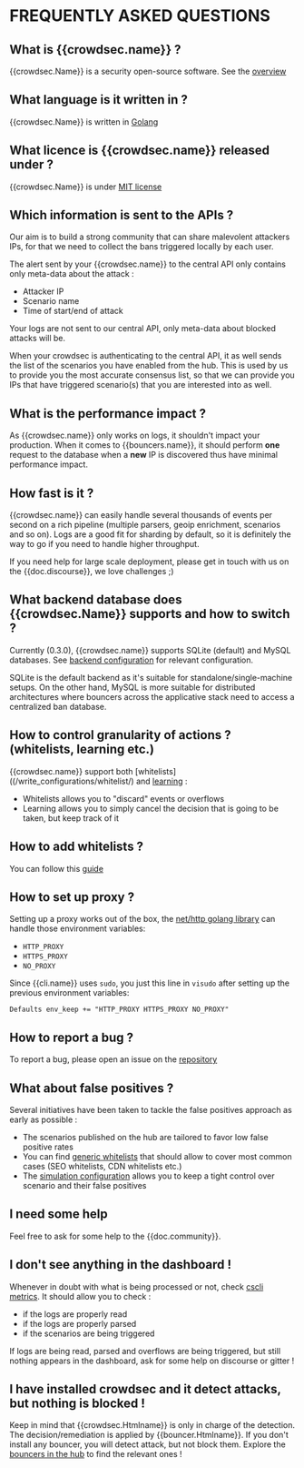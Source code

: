 # FREQUENTLY ASKED QUESTIONS

## What is {{crowdsec.name}} ?

{{crowdsec.Name}} is a security open-source software. See the [overview](/#what-is-crowdsec)


## What language is it written in ?

{{crowdsec.Name}} is written in [Golang](https://golang.org/) 

## What licence is {{crowdsec.name}} released under ?

{{crowdsec.Name}} is under [MIT license]({{crowdsec.url}}/blob/master/LICENSE)

## Which information is sent to the APIs ?

Our aim is to build a strong community that can share malevolent attackers IPs, for that we need to collect the bans triggered locally by each user.

The alert sent by your {{crowdsec.name}} to the central API only contains only meta-data about the attack :

 - Attacker IP
 - Scenario name
 - Time of start/end of attack

Your logs are not sent to our central API, only meta-data about blocked attacks will be.

When your crowdsec is authenticating to the central API, it as well sends the list of the scenarios you have enabled from the hub. This is used by us to provide you the most accurate consensus list, so that we can provide you IPs that have triggered scenario(s) that you are interested into as well.


## What is the performance impact ?

As {{crowdsec.name}} only works on logs, it shouldn't impact your production.
When it comes to {{bouncers.name}}, it should perform **one** request to the database when a **new** IP is discovered thus have minimal performance impact.

## How fast is it ?

{{crowdsec.name}} can easily handle several thousands of events per second on a rich pipeline (multiple parsers, geoip enrichment, scenarios and so on). Logs are a good fit for sharding by default, so it is definitely the way to go if you need to handle higher throughput.

If you need help for large scale deployment, please get in touch with us on the {{doc.discourse}}, we love challenges ;)

## What backend database does {{crowdsec.Name}} supports and how to switch ?

Currently (0.3.0), {{crowdsec.name}} supports SQLite (default) and MySQL databases.
See [backend configuration](/references/output/#switching-backend-database) for relevant configuration.

SQLite is the default backend as it's suitable for standalone/single-machine setups.
On the other hand, MySQL is more suitable for distributed architectures where bouncers across the applicative stack need to access a centralized ban database.

## How to control granularity of actions ? (whitelists, learning etc.)

{{crowdsec.name}} support both [whitelists]((/write_configurations/whitelist/) and [learning](/guide/crowdsec/simulation/) :

 - Whitelists allows you to "discard" events or overflows
 - Learning allows you to simply cancel the decision that is going to be taken, but keep track of it

## How to add whitelists ?

You can follow this [guide](/write_configurations/whitelist/)

## How to set up proxy ?

Setting up a proxy works out of the box, the [net/http golang library](https://golang.org/src/net/http/transport.go) can handle those environment variables:

* `HTTP_PROXY`
* `HTTPS_PROXY`
* `NO_PROXY`

Since {{cli.name}} uses `sudo`, you just this line in `visudo` after setting up the previous environment variables:

```
Defaults env_keep += "HTTP_PROXY HTTPS_PROXY NO_PROXY"
```

## How to report a bug ?

To report a bug, please open an issue on the [repository]({{crowdsec.bugreport}})

## What about false positives ?

Several initiatives have been taken to tackle the false positives approach as early as possible :

 - The scenarios published on the hub are tailored to favor low false positive rates
 - You can find [generic whitelists](https://hub.crowdsec.net/author/crowdsecurity/collections/whitelist-good-actors) that should allow to cover most common cases (SEO whitelists, CDN whitelists etc.)
 - The [simulation configuration](/guide/crowdsec/simulation/) allows you to keep a tight control over scenario and their false positives


## I need some help

Feel free to ask for some help to the {{doc.community}}.

## I don't see anything in the dashboard !

Whenever in doubt with what is being processed or not, check [cscli metrics](/observability/command_line/). It should allow you to check :
 - if the logs are properly read
 - if the logs are properly parsed
 - if the scenarios are being triggered
 
If logs are being read, parsed and overflows are being triggered, but still nothing appears in the dashboard, ask for some help on discourse or gitter !


## I have installed crowdsec and it detect attacks, but nothing is blocked !

Keep in mind that {{crowdsec.Htmlname}} is only in charge of the detection. The decision/remediation is applied by {{bouncer.Htmlname}}.
If you don't install any bouncer, you will detect attack, but not block them. Explore the [bouncers in the hub]({{bouncer.url}}) to find the relevant ones !



<!-- 

## How to contribute ?

### On {{crowdsec.Name}}

### On Configurations (Parsers, scenarios)

### On bouncers



## What are common use-cases ?

**TBD**

## What about false positives ?

**TBD**

## How to test if it works ?

**TBD**

## Who are you ?

**TBD**

-->
